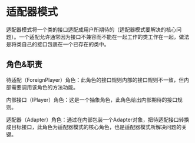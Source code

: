 # 适配器模式

适配器模式将一个类的接口适配成用户所期待的（适配器模式要解决的核心问题）。一个适配允许通常因为接口不兼容而不能在一起工作的类工作在一起，做法是将类自己的接口包裹在一个已存在的类中。


## 角色&职责

待适配（ForeignPlayer）角色：此角色的接口规则内部的接口规则不一致，但内部需要调用该角色的方法功能。

内部接口（IPlayer）角色：这是一个抽象角色，此角色给出内部期待的接口规则。

适配器（Adapter）角色：通过在内部包装一个Adapter对象，把待适配接口转换成目标接口，此角色为适配器模式的核心角色，也是适配器模式所解决问题的关键。


